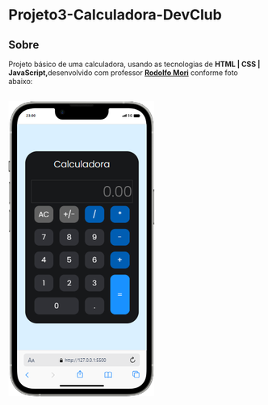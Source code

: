  <h1>Projeto3-Calculadora-DevClub</h1>
<h2>Sobre</h2>
<p>Projeto básico de uma calculadora, usando as tecnologias de <b>HTML | CSS | JavaScript,</b>desenvolvido com professor <a href="https://rodolfomori.com.br/devclub/"><b>Rodolfo Mori</b></a> conforme foto abaixo:</p>
<br>
<img src="./imagens/foto.png"/>



